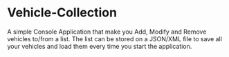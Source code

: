 # Vehicle-Collection

A simple Console Application that make you Add, Modify and Remove vehicles to/from a list.
The list can be stored on a JSON/XML file to save all your vehicles and load them every time you start the application.
